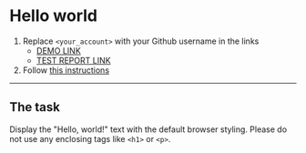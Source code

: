 # Hello world
1. Replace `<your_account>` with your Github username in the links
    - [DEMO LINK](https://vladimir-bibikov.github.io/layout_hello-world/) <br>
    - [TEST REPORT LINK](https://vladimir-bibikov.github.io/layout_hello-world/report/html_report/)
2. Follow [this instructions](https://mate-academy.github.io/layout_task-guideline/)
___

## The task
Display the "Hello, world!" text with the default browser styling. Please do not
use any enclosing tags like `<h1>` or `<p>`.
